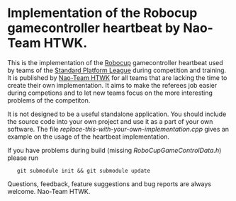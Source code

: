 Implementation of the Robocup gamecontroller heartbeat by Nao-Team HTWK. 
========================================================================

This is the implementation of the [Robocup](http://www.robocup.org/) gamecontroller heartbeat used by teams of the [Standard Platform League](http://www.tzi.de/spl/) during competition and training. It is published by [Nao-Team HTWK](http://naoteam.imn.htwk-leipzig.de) for all teams that are lacking the time to create their own implementation. It aims to make the referees job easier during competions and to let new teams focus on the more interesting problems of the competiton.

It is not designed to be a useful standalone application. You should include the source code into your own project and use it as a part of your own software. The file *replace-this-with-your-own-implementation.cpp* gives an example on the usage of the heartbeat implementation.

If you have problems during build (missing *RoboCupGameControlData.h*) please run 

       git submodule init && git submodule update 

Questions, feedback, feature suggestions and bug reports are always welcome. Nao-Team HTWK.
